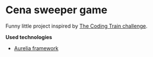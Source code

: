 # Cena sweeper game

Funny little project inspired by [The Coding Train challenge](https://youtu.be/LFU5ZlrR21E).

**Used technologies**
* [Aurelia framework](http://aurelia.io)
